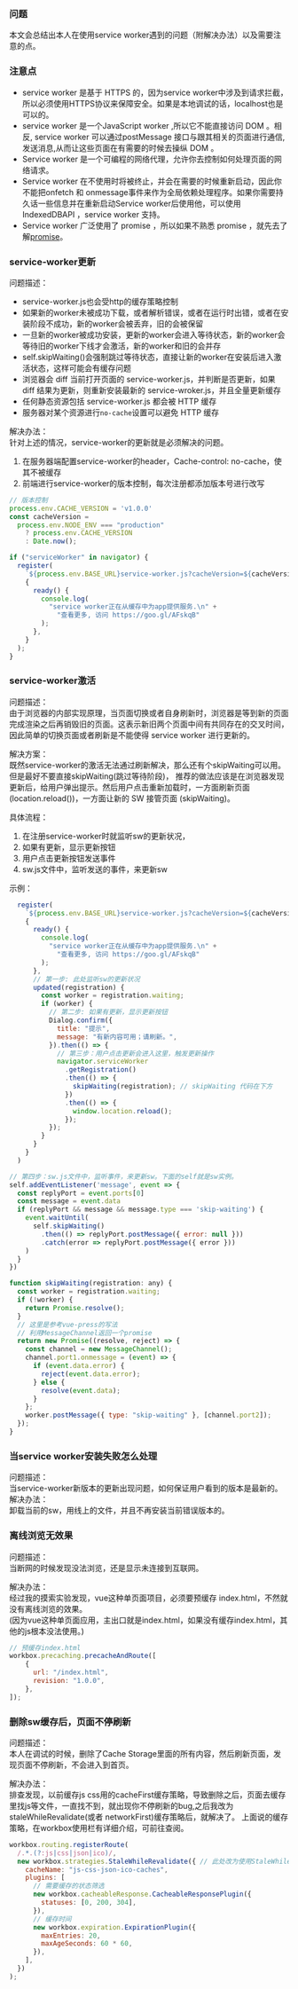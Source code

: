### 问题

本文会总结出本人在使用service worker遇到的问题（附解决办法）以及需要注意的点。

### 注意点
* service worker 是基于 HTTPS 的，因为service worker中涉及到请求拦截，所以必须使用HTTPS协议来保障安全。如果是本地调试的话，localhost也是可以的。
* service worker 是一个JavaScript worker ,所以它不能直接访问 DOM 。相反, service worker 可以通过postMessage 接口与跟其相关的页面进行通信,发送消息,从而让这些页面在有需要的时候去操纵 DOM 。
* Service worker 是一个可编程的网络代理，允许你去控制如何处理页面的网络请求。
* Service worker 在不使用时将被终止，并会在需要的时候重新启动，因此你不能把onfetch 和 onmessage事件来作为全局依赖处理程序。如果你需要持久话一些信息并在重新启动Service worker后使用他，可以使用 IndexedDBAPI ，service worker 支持。
* Service worker 广泛使用了 promise ，所以如果不熟悉 promise ，就先去了解[promise](https://es6.ruanyifeng.com/#docs/promise)。

### service-worker更新
问题描述：<br>
* service-worker.js也会受http的缓存策略控制
* 如果新的worker未被成功下载，或者解析错误，或者在运行时出错，或者在安装阶段不成功，新的worker会被丢弃，旧的会被保留
* 一旦新的worker被成功安装，更新的worker会进入等待状态，新的worker会等待旧的worker下线才会激活，新的worker和旧的会并存
* self.skipWaiting()会强制跳过等待状态，直接让新的worker在安装后进入激活状态，这样可能会有缓存问题
* 浏览器会 diff 当前打开页面的 service-worker.js，并判断是否更新，如果 diff 结果为更新，则重新安装最新的 service-wroker.js，并且全量更新缓存
* 任何静态资源包括 service-worker.js 都会被 HTTP 缓存
* 服务器对某个资源进行`no-cache`设置可以避免 HTTP 缓存

解决办法：<br>
针对上述的情况，service-worker的更新就是必须解决的问题。
1. 在服务器端配置service-worker的header，Cache-control: no-cache，使其不被缓存
2. 前端进行service-worker的版本控制，每次注册都添加版本号进行改写

```javascript
// 版本控制
process.env.CACHE_VERSION = 'v1.0.0'
const cacheVersion =
  process.env.NODE_ENV === "production"
    ? process.env.CACHE_VERSION
    : Date.now();

if ("serviceWorker" in navigator) {
  register(
    `${process.env.BASE_URL}service-worker.js?cacheVersion=${cacheVersion}`,
    {
      ready() {
        console.log(
          "service worker正在从缓存中为app提供服务.\n" +
            "查看更多, 访问 https://goo.gl/AFskqB"
        );
      },
    }
  );
}
```

### service-worker激活
问题描述：<br>
由于浏览器的内部实现原理，当页面切换或者自身刷新时，浏览器是等到新的页面完成渲染之后再销毁旧的页面。这表示新旧两个页面中间有共同存在的交叉时间，因此简单的切换页面或者刷新是不能使得 service worker 进行更新的。

解决方案：<br>
既然service-worker的激活无法通过刷新解决，那么还有个skipWaiting可以用。<br>
但是最好不要直接skipWaiting(跳过等待阶段)， 推荐的做法应该是在浏览器发现更新后，给用户弹出提示。然后用户点击重新加载时，一方面刷新页面 (location.reload())，一方面让新的 SW 接管页面 (skipWaiting)。

具体流程：<br>
1. 在注册service-worker时就监听sw的更新状况，
2. 如果有更新，显示更新按钮
3. 用户点击更新按钮发送事件
4. sw.js文件中，监听发送的事件，来更新sw

示例：
```javascript
  register(
    `${process.env.BASE_URL}service-worker.js?cacheVersion=${cacheVersion}`,
    {
      ready() {
        console.log(
          "service worker正在从缓存中为app提供服务.\n" +
            "查看更多, 访问 https://goo.gl/AFskqB"
        );
      },
      // 第一步: 此处监听sw的更新状况
      updated(registration) {
        const worker = registration.waiting;
        if (worker) {
          // 第二步: 如果有更新，显示更新按钮
          Dialog.confirm({
            title: "提示",
            message: "有新内容可用；请刷新。",
          }).then(() => {
            // 第三步：用户点击更新会进入这里，触发更新操作
            navigator.serviceWorker
              .getRegistration()
              .then(() => {
                skipWaiting(registration); // skipWaiting 代码在下方
              })
              .then(() => {
                window.location.reload();
              });
          });
        }
      }
    }
  )

// 第四步：sw.js文件中，监听事件，来更新sw。下面的self就是sw实例。
self.addEventListener('message', event => {
  const replyPort = event.ports[0]
  const message = event.data
  if (replyPort && message && message.type === 'skip-waiting') {
    event.waitUntil(
      self.skipWaiting()
        .then(() => replyPort.postMessage({ error: null }))
        .catch(error => replyPort.postMessage({ error }))
    )
  }
})

function skipWaiting(registration: any) {
  const worker = registration.waiting;
  if (!worker) {
    return Promise.resolve();
  }
  // 这里是参考vue-press的写法
  // 利用MessageChannel返回一个promise
  return new Promise((resolve, reject) => {
    const channel = new MessageChannel();
    channel.port1.onmessage = (event) => {
      if (event.data.error) {
        reject(event.data.error);
      } else {
        resolve(event.data);
      }
    };
    worker.postMessage({ type: "skip-waiting" }, [channel.port2]);
  });
}

```

### 当service worker安装失败怎么处理
问题描述：<br>
当service-worker新版本的更新出现问题，如何保证用户看到的版本是最新的。
解决办法：<br>
卸载当前的sw，用线上的文件，并且不再安装当前错误版本的。


### 离线浏览无效果
问题描述：<br>
当断网的时候发现没法浏览，还是显示未连接到互联网。

解决办法：<br>
经过我的摸索实验发现，vue这种单页面项目，必须要预缓存 index.html，不然就没有离线浏览的效果。<br>
(因为vue这种单页面应用，主出口就是index.html，如果没有缓存index.html，其他的js根本没法使用。)

```javascript
// 预缓存index.html
workbox.precaching.precacheAndRoute([
    {
      url: "/index.html",
      revision: "1.0.0",
    },
]);

```

### 删除sw缓存后，页面不停刷新
问题描述：<br>
本人在调试的时候，删除了Cache Storage里面的所有内容，然后刷新页面，发现页面不停刷新，不会进入到首页。

解决办法：<br>
排查发现，以前缓存js css用的cacheFirst缓存策略，导致删除之后，页面去缓存里找js等文件，一直找不到，就出现你不停刷新的bug,之后我改为staleWhileRevalidate(或者 networkFirst)缓存策略后，就解决了。
上面说的缓存策略，在workbox使用栏有详细介绍，可前往查阅。

```javascript
workbox.routing.registerRoute(
  /.*.(?:js|css|json|ico)/,
  new workbox.strategies.StaleWhileRevalidate({ // 此处改为使用StaleWhileRevalidate缓存策略
    cacheName: "js-css-json-ico-caches",
    plugins: [
      // 需要缓存的状态筛选
      new workbox.cacheableResponse.CacheableResponsePlugin({
        statuses: [0, 200, 304],
      }),
      // 缓存时间
      new workbox.expiration.ExpirationPlugin({
        maxEntries: 20,
        maxAgeSeconds: 60 * 60,
      }),
    ],
  })
);

```
